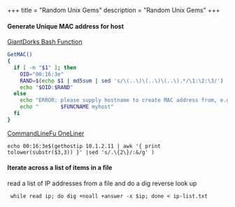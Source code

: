 +++
title = "Random Unix Gems"
description = "Random Unix Gems"
+++


#### Generate Unique MAC address for host

[GiantDorks Bash Function](http://giantdorks.org/alain/how-to-generate-a-unique-mac-address/)
```bash
GetMAC()
{
  if [ -n "$1" ]; then
    OID="00:16:3e"
    RAND=$(echo $1 | md5sum | sed 's/\(..\)\(..\)\(..\).*/\1:\2:\3/')
    echo "$OID:$RAND"
  else
    echo "ERROR: please supply hostname to create MAC address from, e.g.:"
    echo "       $FUNCNAME myhost"
  fi
}
```
[CommandLineFu OneLiner](https://www.commandlinefu.com/commands/view/6632/generate-a-unique-mac-address-from-an-ip-address)
```
echo 00:16:3e$(gethostip 10.1.2.11 | awk '{ print tolower(substr($3,3)) }' |sed 's/.\{2\}/:&/g' )
```


#### Iterate across a list of items in a file

read a list of IP addresses from a file and do a dig reverse look up

```
 while read ip; do dig +noall +answer -x $ip; done < ip-list.txt
```